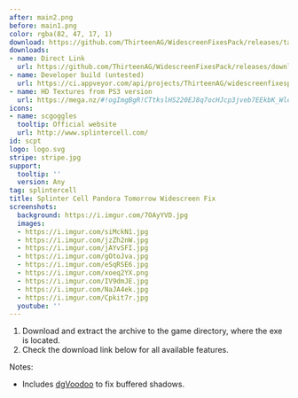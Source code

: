 ```yaml
---
after: main2.png
before: main1.png
color: rgba(82, 47, 17, 1)
download: https://github.com/ThirteenAG/WidescreenFixesPack/releases/tag/scpt
downloads:
- name: Direct Link
  url: https://github.com/ThirteenAG/WidescreenFixesPack/releases/download/scpt/SplinterCellPandoraTomorrow.WidescreenFix.zip
- name: Developer build (untested)
  url: https://ci.appveyor.com/api/projects/ThirteenAG/widescreenfixespack/artifacts/SplinterCellPandoraTomorrow.WidescreenFix.zip?branch=master
- name: HD Textures from PS3 version
  url: https://mega.nz/#!ogImgBgR!CTtkslHS220EJ8q7ocHJcp3jveb7EEkbK_WleJss8Wk
icons:
- name: scgoggles
  tooltip: Official website
  url: http://www.splintercell.com/
id: scpt
logo: logo.svg
stripe: stripe.jpg
support:
  tooltip: ''
  version: Any
tag: splintercell
title: Splinter Cell Pandora Tomorrow Widescreen Fix
screenshots:
  background: https://i.imgur.com/7OAyYVD.jpg
  images:
  - https://i.imgur.com/siMckN1.jpg
  - https://i.imgur.com/jzZh2nW.jpg
  - https://i.imgur.com/jAYvSFI.jpg
  - https://i.imgur.com/gOtoJva.jpg
  - https://i.imgur.com/eSqRSE6.jpg
  - https://i.imgur.com/xoeq2YX.png
  - https://i.imgur.com/IV9dmJE.jpg
  - https://i.imgur.com/NaJA4ek.jpg
  - https://i.imgur.com/Cpkit7r.jpg
  youtube: ''
---
```


1. Download and extract the archive to the game directory, where the exe is located.
2. Check the download link below for all available features.

Notes:

* Includes [dgVoodoo](http://dege.freeweb.hu/dgVoodoo2/) to fix buffered shadows.
